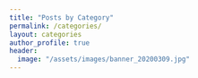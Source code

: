 ```yaml
---
title: "Posts by Category"
permalink: /categories/
layout: categories
author_profile: true
header:
  image: "/assets/images/banner_20200309.jpg"
---
```

